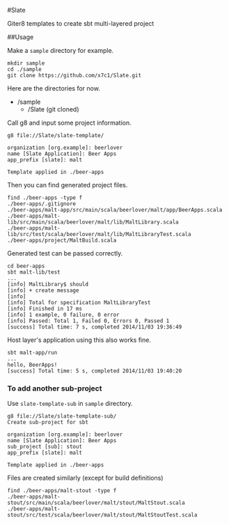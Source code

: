 #Slate

Giter8 templates to create sbt multi-layered project

##Usage

Make a `sample` directory for example.

```
mkdir sample
cd ./sample
git clone https://github.com/x7c1/Slate.git
```

Here are the directories for now.

* /sample
  * /Slate (git cloned)

Call g8 and input some project information.

```
g8 file://Slate/slate-template/

organization [org.example]: beerlover         
name [Slate Application]: Beer Apps       
app_prefix [slate]: malt

Template applied in ./beer-apps
```

Then you can find generated project files.

```
find ./beer-apps -type f
./beer-apps/.gitignore
./beer-apps/malt-app/src/main/scala/beerlover/malt/app/BeerApps.scala
./beer-apps/malt-lib/src/main/scala/beerlover/malt/lib/MaltLibrary.scala
./beer-apps/malt-lib/src/test/scala/beerlover/malt/lib/MaltLibraryTest.scala
./beer-apps/project/MaltBuild.scala
```

Generated test can be passed correctly.

```
cd beer-apps
sbt malt-lib/test
...
[info] MaltLibrary$ should
[info] + create message
[info] 
[info] Total for specification MaltLibraryTest
[info] Finished in 17 ms
[info] 1 example, 0 failure, 0 error
[info] Passed: Total 1, Failed 0, Errors 0, Passed 1
[success] Total time: 7 s, completed 2014/11/03 19:36:49
```

Host layer's application using this also works fine.

```
sbt malt-app/run
...
hello, BeerApps!
[success] Total time: 5 s, completed 2014/11/03 19:40:20
```

### To add another sub-project

Use `slate-template-sub` in `sample` directory.

```
g8 file://Slate/slate-template-sub/
Create sub-project for sbt

organization [org.example]: beerlover
name [Slate Application]: Beer Apps
sub_project [sub]: stout
app_prefix [slate]: malt

Template applied in ./beer-apps
```

Files are created similarly (except for build definitions)

```
find ./beer-apps/malt-stout -type f
./beer-apps/malt-stout/src/main/scala/beerlover/malt/stout/MaltStout.scala
./beer-apps/malt-stout/src/test/scala/beerlover/malt/stout/MaltStoutTest.scala
```

